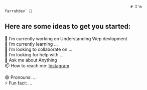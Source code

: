                                                             # I'm farruhdev` 👋  

## Here are some ideas to get you started:

  🔭 I’m currently working on Understanding Wep devlopment  
  🌱 I’m currently learning ...        
  👯 I’m looking to collaborate on ...  
  🤔 I’m looking for help with ...  
  💬 Ask me about Anything  
  📫 How to reach me:   [Instagram](https://www.instagram.com/)   

  😄 Pronouns: ...  
  ⚡ Fun fact: ...  

